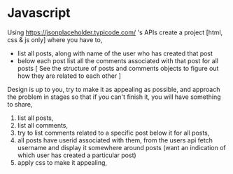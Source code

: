 # Javascript

Using https://jsonplaceholder.typicode.com/ 's APIs create a project [html, css & js only] where you have to,
- list all posts, along with name of the user who has created that post
- below each post list all the comments associated with that post for all posts
[ See the structure of posts and comments objects to figure out how they are related to each other ]

Design is up to you, try to make it as appealing as possible, and approach the problem in stages so that if you can't finish it, you will have something to share,

1. list all posts,
2. list all comments,
3. try to list comments related to a specific post below it for all posts,
4. all posts have userid associated with them, from the users api fetch username and display it somewhere around posts (want an indication of which user has created a particular post)
5. apply css to make it appealing,
